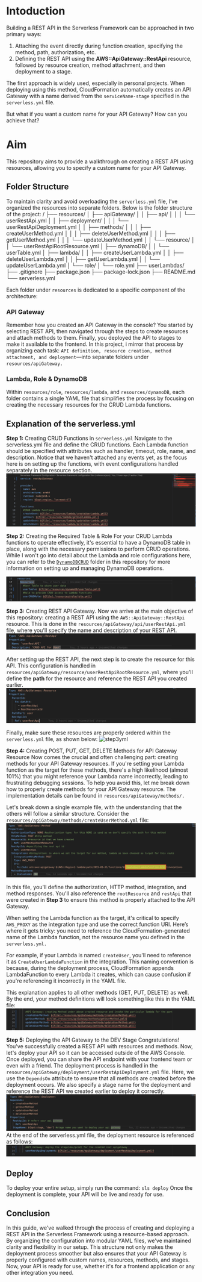 # Intoduction
Building a REST API in the Serverless Framework can be approached in two primary ways:

1. Attaching the event directly during function creation, specifying the method, path, authorization, etc.
2. Defining the REST API using the **AWS::ApiGateway::RestApi** resource, followed by resource creation, method attachment, and then deployment to a stage.

The first approach is widely used, especially in personal projects. When deploying using this method, CloudFormation automatically creates an API Gateway with a name derived from the `serviceName-stage` specified in the `serverless.yml` file.

But what if you want a custom name for your API Gateway? How can you achieve that?

# Aim
This repository aims to provide a walkthrough on creating a REST API using resources, allowing you to specify a custom name for your API Gateway.

## Folder Structure
To maintain clarity and avoid overloading the `serverless.yml` file, I’ve organized the resources into separate folders. Below is the folder structure of the project:
/
├── resources/
│   ├── apiGateway/
│   │   ├── api/
│   │   │   └── userRestApi.yml
│   │   ├── deployment/
│   │   │   └── userRestApiDeployment.yml
│   │   ├── methods/
│   │   │   ├── createUserMethod.yml
│   │   │   ├── deleteUserMethod.yml
│   │   │   ├── getUserMethod.yml
│   │   │   └── updateUserMethod.yml
│   │   └── resource/
│   │       └── userRestApiRootResource.yml
│   ├── dynamoDB/
│   │   └── userTable.yml
│   ├── lambda/
│   │   ├── createUserLambda.yml
│   │   ├── deleteUserLambda.yml
│   │   ├── getUserLambda.yml
│   │   └── updateUserLambda.yml
│   └── role/
│       └── role.yml
├── userLambdas/
├── .gitignore
├── package.json
├── package-lock.json
├── README.md
└── serverless.yml

Each folder under `resources` is dedicated to a specific component of the architecture:

### API Gateway
Remember how you created an API Gateway in the console? You started by selecting REST API, then navigated through the steps to create resources and attach methods to them. Finally, you deployed the API to stages to make it available to the frontend. In this project, i mirror that process by organizing each task: `API definition, resource creation, method attachment, and deployment`—into separate folders under `resources/apiGateway.`

### Lambda, Role & DynamoDB
Within `resources/role`, `resources/lambda`, and `resources/dynamoDB`, each folder contains a single YAML file that simplifies the process by focusing on creating the necessary resources for the CRUD Lambda functions.

## Explanation of the serverless.yml
**Step 1:** Creating CRUD Functions in `serverless.yml`
Navigate to the serverless.yml file and define the CRUD functions. Each Lambda function should be specified with attributes such as handler, timeout, role, name, and description. Notice that we haven't attached any events yet, as the focus here is on setting up the functions, with event configurations handled separately in the resource section.
![Step1Lambda](screenshots/Screenshot%202024-09-01%20at%203.11.01%20PM.png)

**Step 2:** Creating the Required Table & Role
For your CRUD Lambda functions to operate effectively, it's essential to have a DynamoDB table in place, along with the necessary permissions to perform CRUD operations. While I won't go into detail about the Lambda and role configurations here, you can refer to the [`DynamoDBCRUD`](https://github.com/itIsKishan/LearnAWS/tree/main/DynamoDBCRUD) folder in this repository for more information on setting up and managing DynamoDB operations.

![Step2DDBRole](screenshots/Screenshot%202024-09-01%20at%203.11.14%20PM.png)

**Step 3:** Creating REST API Gateway.
Now we arrive at the main objective of this repository: creating a REST API using the `AWS::ApiGateway::RestApi` resource. This is done in the `resources/apiGateway/api/userRestApi.yml` file, where you'll specify the name and description of your REST API.
![Step3APICreation](screenshots/Screenshot%202024-09-01%20at%203.28.25%20PM.png)

After setting up the REST API, the next step is to create the resource for this API. This configuration is handled in `resources/apiGateway/resource/userRestApiRootResource.yml`, where you'll define the **path** for the resource and reference the REST API you created earlier.
![step3APIResource](screenshots/Screenshot%202024-09-01%20at%203.31.58%20PM.png)

Finally, make sure these resources are properly ordered within the `serverless.yml` file, as shown below:
![step3yml](/screenshots/Screenshot%202024-09-01%20at%203.11.32%20PM.png)

**Step 4:** Creating POST, PUT, GET, DELETE Methods for API Gateway Resource
Now comes the crucial and often challenging part: creating methods for your API Gateway resources. If you're setting your Lambda function as the target for these methods, there's a high likelihood (almost 101%) that you might reference your Lambda name incorrectly, leading to frustrating debugging sessions. To help you avoid this, let me break down how to properly create methods for your API Gateway resource. The implementation details can be found in `resources/apiGateway/methods/.`

Let's break down a single example file, with the understanding that the others will follow a similar structure. Consider the `resources/apiGateway/methods/createUserMethod.yml` file:
![step4MethodsCreate](screenshots/Screenshot%202024-09-01%20at%203.44.56%20PM.png)

In this file, you'll define the authorization, HTTP method, integration, and method responses. You'll also reference the `rootResource` and `restApi` that were created in **Step 3** to ensure this method is properly attached to the API Gateway.

When setting the Lambda function as the target, it's critical to specify `AWS_PROXY` as the integration type and use the correct function URI. Here’s where it gets tricky: you need to reference the CloudFormation-generated name of the Lambda function, not the resource name you defined in the `serverless.yml.`

For example, if your Lambda is named `createUser`, you'll need to reference it as `CreateUserLambdaFunction` in the integration. This naming convention is because, during the deployment process, CloudFormation appends LambdaFunction to every Lambda it creates, which can cause confusion if you're referencing it incorrectly in the YAML file.

This explanation applies to all other methods (GET, PUT, DELETE) as well. By the end, your method definitions will look something like this in the YAML file:
![Step4allMethods](screenshots/Screenshot%202024-09-01%20at%203.11.39%20PM.png)

**Step 5:** Deploying the API Gateway to the DEV Stage
Congratulations! You've successfully created a REST API with resources and methods. Now, let's deploy your API so it can be accessed outside of the AWS Console. Once deployed, you can share the API endpoint with your frontend team or even with a friend.
The deployment process is handled in the `resources/apiGateway/deployment/userRestApiDeployment.yml` file. Here, we use the `DependsOn` attribute to ensure that all methods are created before the deployment occurs. We also specify a stage name for the deployment and reference the REST API we created earlier to deploy it correctly.
![Step5deploy](screenshots/Screenshot%202024-09-01%20at%204.04.00%20PM.png)
At the end of the serverless.yml file, the deployment resource is referenced as follows:
![step5ymldeploy](screenshots/Screenshot%202024-09-01%20at%203.11.46%20PM.png)

## Deploy
To deploy your entire setup, simply run the command:
`sls deploy` 
Once the deployment is complete, your API will be live and ready for use.

## Conclusion
In this guide, we've walked through the process of creating and deploying a REST API in the Serverless Framework using a resource-based approach. By organizing the configuration into modular YAML files, we've maintained clarity and flexibility in our setup. This structure not only makes the deployment process smoother but also ensures that your API Gateway is properly configured with custom names, resources, methods, and stages. Now, your API is ready for use, whether it's for a frontend application or any other integration you need.
